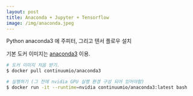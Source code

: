 ```yaml
---
layout: post
title: Anaconda + Jupyter + Tensorflow
image: /img/anaconda.jpeg
---
```


Python anaconda3 에 주피터, 그리고 텐서 플로우 설치

기본 도커 이미지는 [anaconda3](https://hub.docker.com/r/continuumio/anaconda3/) 이용.
```bash
# 도커 이미지 처음 받기.
$ docker pull continuumio/anaconda3

# 실행하기 (그 전에 nvidia GPU 실행 환경 구성 되어 있어야함)
$ docker run -it --runtime=nvidia continuumio/anaconda3:latest bash
```
